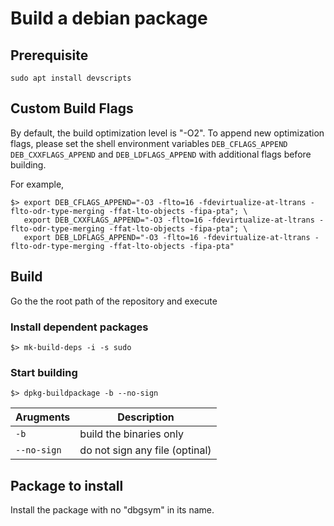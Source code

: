 # Build a debian package

## Prerequisite

```
sudo apt install devscripts
```

## Custom Build Flags

By default, the build optimization level is "-O2". To append new optimization flags, please set the shell environment variables `DEB_CFLAGS_APPEND` `DEB_CXXFLAGS_APPEND` and `DEB_LDFLAGS_APPEND` with additional flags before building.

For example,

```
$> export DEB_CFLAGS_APPEND="-O3 -flto=16 -fdevirtualize-at-ltrans -flto-odr-type-merging -ffat-lto-objects -fipa-pta"; \
   export DEB_CXXFLAGS_APPEND="-O3 -flto=16 -fdevirtualize-at-ltrans -flto-odr-type-merging -ffat-lto-objects -fipa-pta"; \
   export DEB_LDFLAGS_APPEND="-O3 -flto=16 -fdevirtualize-at-ltrans -flto-odr-type-merging -ffat-lto-objects -fipa-pta"
```

## Build

Go the the root path of the repository and execute

### Install dependent packages

```
$> mk-build-deps -i -s sudo
```

### Start building

```
$> dpkg-buildpackage -b --no-sign
```

| Arugments   | Description                     |
|-------------|---------------------------------|
| `-b`        | build the binaries only         |
| `--no-sign` |  do not sign any file (optinal) |


## Package to install

Install the package with no "dbgsym" in its name.